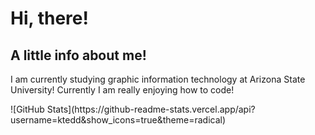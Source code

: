 <!DOCTYPE html>
<html lang="en">
<head>
    <meta charset="UTF-8">
    <meta name="viewport" content="width=device-width, initial-scale=1.0">
    <title>My Web Page</title>
</head>
<body>
    <h1>Hi, there!</h1>
    <h2>A little info about me!</h2>
    <p> I am currently studying graphic information technology at Arizona State University! Currently I am really enjoying how to code!</p>
</body>  
</html>
![GitHub Stats](https://github-readme-stats.vercel.app/api?username=ktedd&show_icons=true&theme=radical)
